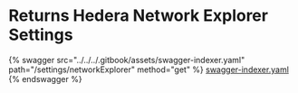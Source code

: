 # Returns Hedera Network Explorer Settings

{% swagger src="../../../.gitbook/assets/swagger-indexer.yaml" path="/settings/networkExplorer" method="get" %}
[swagger-indexer.yaml](../../../.gitbook/assets/swagger-indexer.yaml)
{% endswagger %}
